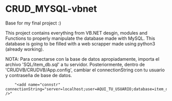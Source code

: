 # CRUD_MYSQL-vbnet
Base for my final project :)

This project contains everything from VB.NET desgin, modules and Functions to properly manipulate the database made with MySQL. This database is going to be filled with a web scrapper made using python3 (already working).


  NOTA: Para conectarse con la base de datos apropiadamente, importa el archivo 'SQL/item_db.sql' a tu servidor.
        Posteriormente, dentro de 'CRUDVB/CRUDVB/App.config', cambiar el connectionString con tu usuario y contraseña de base de datos.
        
        "<add name="connstr" connectionString="server=localhost;user=AQUI_TU_USUARIO;database=item_db;port=3306;password=AQUI_TU_CONTRASEÑA;" />"
